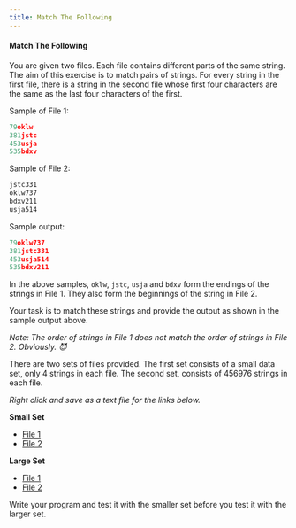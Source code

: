 ```yaml
---
title: Match The Following
---
```


#### Match The Following

You are given two files. Each file contains different parts of the same string. The aim of this exercise is to match pairs of strings. For every string in the first file, there is a string in the second file whose first four characters are the same as the last four characters of the first.

Sample of File 1:
```javascript
79oklw
381jstc
453usja
535bdxv
```

Sample of File 2:
```javascript
jstc331
oklw737
bdxv211
usja514
```

Sample output:
```javascript
79oklw737
381jstc331
453usja514
535bdxv211
```

In the above samples, `oklw`, `jstc`, `usja` and `bdxv` form the endings of the strings in File 1. They also form the beginnings of the string in File 2.

Your task is to match these strings and provide the output as shown in the sample output above.

_Note: The order of strings in File 1 does not match the order of strings in File 2. Obviously. :smiling_imp:_

There are two sets of files provided. The first set consists of a small data set, only 4 strings in each file. The second set, consists of 456976 strings in each file.

_Right click and save as a text file for the links below._

**Small Set**
* [File 1](katas/data/match_small_1.txt)
* [File 2](katas/data/match_small_2.txt)

**Large Set**
* [File 1](katas/data/match_large_1.txt)
* [File 2](katas/data/match_large_2.txt)

Write your program and test it with the smaller set before you test it with the larger set.
